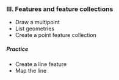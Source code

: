 ### III. Features and feature collections
* Draw a multipoint
* List geometries
* Create a point feature collection

##### Practice
* Create a line feature
* Map the line
